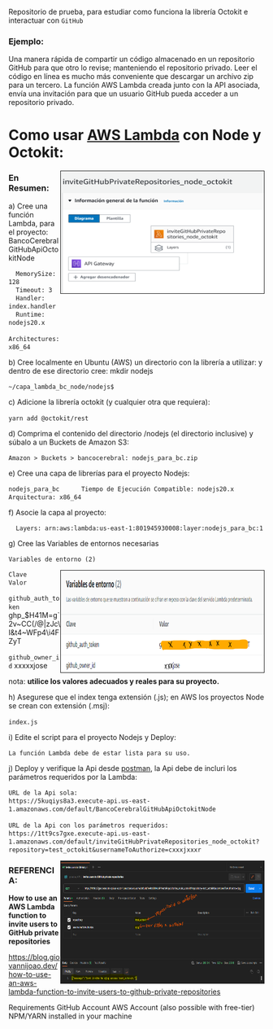 Repositorio de prueba, para estudiar como funciona la librería Octokit e interactuar con `GitHub`

### Ejemplo:
Una manera rápida de compartir un código almacenado en un repositorio GitHub para que otro lo revise; manteniendo el repositorio privado. 
Leer el código en línea es mucho más conveniente que descargar un archivo zip para un tercero.
La función AWS Lambda creada junto con la API asociada, envía una invitación para que un usuario GitHub pueda acceder a un repositorio privado.

# Como usar [AWS Lambda](https://aws.amazon.com/es/lambda/?nc2=h_ql_prod_cp_lbd) con Node y Octokit:

<img  src="imagenes/diagrama_Lambda.png" align="right" border="1" width="400" height="240">

### En Resumen:

a) Cree una función Lambda, para el proyecto: BancoCerebralGitHubApiOctokitNode

      MemorySize: 128
      Timeout: 3
      Handler: index.handler
      Runtime: nodejs20.x
      Architectures: x86_64

b) Cree localmente en Ubuntu (AWS) un directorio con la librería a utilizar:
	y dentro de ese directorio cree: mkdir nodejs

	~/capa_lambda_bc_node/nodejs$

c) Adicione la librería octokit (y cualquier otra que requiera):

`yarn add @octokit/rest`

d) Comprima el contenido del directorio /nodejs (el directorio inclusive) y súbalo a un Buckets de Amazon S3:

	Amazon > Buckets > bancocerebral: nodejs_para_bc.zip

e) Cree una capa de librerías para el proyecto Nodejs:

	nodejs_para_bc		Tiempo de Ejecución Compatible: nodejs20.x	 Arquitectura: x86_64

f) Asocie la capa al proyecto:

      Layers: arn:aws:lambda:us-east-1:801945930008:layer:nodejs_para_bc:1

g) Cree las Variables de entornos necesarias

    Variables de entorno (2)

<img  src="imagenes/variables_de_entorno.png" align="right" border="1" width="400" height="200">

	Clave                   Valor
  `github_auth_token`	ghp_$H41M=g`2v~CC(/@|zJc\I&t4~WFp4\i4FZyT
  
  `github_owner_id`	        xxxxxjose
  
  nota: **utilice los valores adecuados y reales para su proyecto.**
  
h) Asegurese que el index tenga extensión (.js); en AWS los proyectos Node se crean con extensión (.msj):
	
  `index.js`

i) Edite el script para el proyecto Nodejs y Deploy:

	La función Lambda debe de estar lista para su uso.

j) Deploy y verifique la Api desde [postman](https://www.postman.com), la Api debe de incluri los parámetros requeridos por la Lambda:
	
	URL de la Api sola:
	https://5kuqiys8a3.execute-api.us-east-1.amazonaws.com/default/BancoCerebralGitHubApiOctokitNode

	URL de la Api con los parámetros requeridos:
 	https://1tt9cs7gxe.execute-api.us-east-1.amazonaws.com/default/inviteGitHubPrivateRepositories_node_octokit?repository=test_octokit&usernameToAuthorize=cxxxjxxxr
	
<img  src="imagenes/llamada_a_la_API_AWS_desde_postman.png" align="right" border="1" width="400" height="240">


### REFERENCIA:

**How to use an AWS Lambda function to invite users to GitHub private repositories**

https://blog.giovannijoao.dev/how-to-use-an-aws-lambda-function-to-invite-users-to-github-private-repositories


Requirements
GitHub Account
AWS Account (also possible with free-tier)
NPM/YARN installed in your machine
